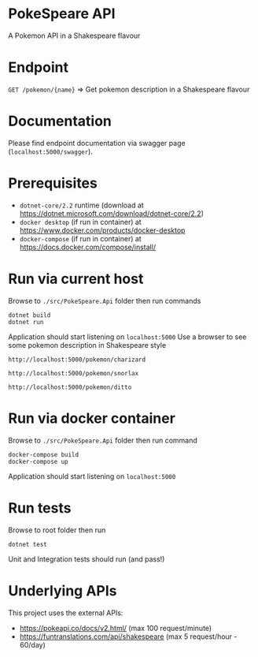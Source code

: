 # PokeSpeare API
A Pokemon API in a Shakespeare flavour

# Endpoint

`GET /pokemon/{name}` => 
Get pokemon description in a Shakespeare flavour

# Documentation

Please find endpoint documentation via swagger page (`localhost:5000/swagger`).

# Prerequisites

* `dotnet-core/2.2` runtime (download at https://dotnet.microsoft.com/download/dotnet-core/2.2)
* `docker desktop` (if run in container) at https://www.docker.com/products/docker-desktop
* `docker-compose` (if run in container) at https://docs.docker.com/compose/install/

# Run via current host

Browse to `./src/PokeSpeare.Api` folder then run commands

`dotnet build`  
`dotnet run`

Application should start listening on `localhost:5000`
Use a browser to see some pokemon description in Shakespeare style

`http://localhost:5000/pokemon/charizard`

`http://localhost:5000/pokemon/snorlax`

`http://localhost:5000/pokemon/ditto`

# Run via docker container

Browse to `./src/PokeSpeare.Api` folder then run command
 
`docker-compose build`  
`docker-compose up`

Application should start listening on `localhost:5000`

# Run tests

Browse to root folder then run 

`dotnet test`

Unit and Integration tests should run (and pass!)

# Underlying APIs

This project uses the external APIs:

* https://pokeapi.co/docs/v2.html/ (max 100 request/minute)
* https://funtranslations.com/api/shakespeare (max 5 request/hour - 60/day)



